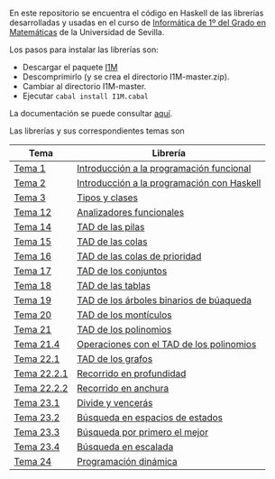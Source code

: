 En este repositorio se encuentra el código en Haskell de las librerías desarrolladas y
usadas en el curso de 
[Informática de 1º del Grado en Matemáticas](http://bit.ly/1WYZ1O9) 
de la Universidad de Sevilla.

Los pasos para instalar las librerías son:

+ Descargar el paquete [I1M](https://github.com/jaalonso/I1M/archive/master.zip)
+ Descomprimirlo (y se crea el directorio I1M-master.zip).
+ Cambiar al directorio I1M-master.
+ Ejecutar `cabal install I1M.cabal`

La documentación se puede consultar [aquí](http://jaalonso.github.io/I1M/).

Las librerías y sus correspondientes temas son

| Tema                                 | Librería                             | 
|--------------------------------------|--------------------------------------|
| [Tema 1](http://bit.ly/1L87d5x)      | [Introducción a la programación funcional](src/I1M/T1.hs) |
| [Tema 2](http://bit.ly/1hVU8p8)      | [Introducción a la programación con Haskell](src/I1M/T2.hs) |
| [Tema 3](http://bit.ly/1L88tWh)      | [Tipos y clases](src/I1M/T3.hs) |
| [Tema 12](http://bit.ly/1IswyVV)     | [Analizadores funcionales](src/I1M/Analizador.hs) |
| [Tema 14](http://bit.ly/1F5SqpU)     | [TAD de las pilas](src/I1M/Pila.hs)  | 
| [Tema 15](http://bit.ly/1F5RSjM)     | [TAD de las colas](src/I1M/Cola.hs) |
| [Tema 16](http://bit.ly/1WYZsrz)     | [TAD de las colas de prioridad](src/I1M/ColaDePrioridad.hs) |
| [Tema 17](http://bit.ly/1WYZzmW)     | [TAD de los conjuntos](src/I1M/Conjunto.hs) |
| [Tema 18](http://bit.ly/1WZ0bZL)     | [TAD de las tablas](src/I1M/Tabla.hs) |
| [Tema 19](http://bit.ly/1F5RFgF)     | [TAD de los árboles binarios de búaqueda](src/I1M/ArbolBin.hs) |
| [Tema 20](http://bit.ly/1F5Sl5B)     | [TAD de los montículos](src/I1M/Monticulo.hs) |
| [Tema 21](http://bit.ly/1UmqncN)     | [TAD de los polinomios](src/I1M/Pol.hs) |
| [Tema 21.4](http://bit.ly/1UmqogS)   | [Operaciones con el TAD de los polinomios](src/I1M/PolOperaciones.hs) |
| [Tema 22.1](http://bit.ly/1Erq1PY)   | [TAD de los grafos](src/I1M/Grafo.hs) |
| [Tema 22.2.1](http://bit.ly/1UmqCob) | [Recorrido en profundidad](src/I1M/RecorridoEnProfundidad.hs) |
| [Tema 22.2.2](http://bit.ly/1UmqEfO) | [Recorrido en anchura](src/I1M/RecorridoEnAnchura.hs) |
| [Tema 23.1](http://bit.ly/1IstbhD)   | [Divide y vencerás](src/I1M/DivideVenceras.hs) |
| [Tema 23.2](http://bit.ly/1LIvQeO)   | [Búsqueda en espacios de estados](src/I1M/BusquedaEnEspaciosDeEstados.hs) |
| [Tema 23.3](http://bit.ly/1IstIjL)   | [Búsqueda por primero el mejor](src/I1M/BusquedaPrimeroElMejor.hs) |
| [Tema 23.4](http://bit.ly/1LIx3CJ)   | [Búsqueda en escalada](src/I1M/BusquedaEnEscalada.hs) |
| [Tema 24](http://bit.ly/1LIxi0u)     | [Programación dinámica](src/I1M/Dinamica.hs) |

